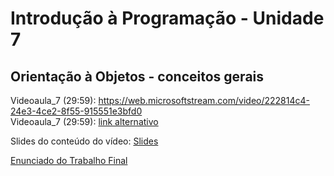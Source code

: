 # Introdução à Programação - Unidade 7

## Orientação à Objetos - conceitos gerais

Videoaula_7 (29:59): [<https://web.microsoftstream.com/video/222814c4-24e3-4ce2-8f55-915551e3bfd0>](https://web.microsoftstream.com/video/222814c4-24e3-4ce2-8f55-915551e3bfd0 "videoaula da unidade 7")  
Videoaula_7 (29:59): [link alternativo](<https://furb-my.sharepoint.com/:v:/g/personal/dalton_furb_br/EQBpEidAMM9HutwVGsAvdzIB1xMGAVvPLri7g7D8hX83XQ?e=hpwjUO> "link alternativo da videoaula da unidade 7")

Slides do conteúdo do vídeo: [Slides](<https://furb-my.sharepoint.com/:b:/g/personal/dalton_furb_br/EfnWUzltkg9AjjdT2P6qBNAByR4wL9BCWnM-0L_n1dVKZg?e=7gB0sF> "Slides do vídeo")

[Enunciado do Trabalho Final](../TrabalhoFinal/README.md)
